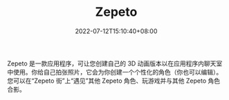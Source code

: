 ﻿---
weight: 
title: "Zepeto"
description: "Zepeto 是一款应用程序，可让您创建自己的 3D 动画版本以在应用程序内聊天室中使用。你给自己拍张照片，它会为你创建一个个性化的角色（你也可以编辑）。您可以在“Zepeto 街”上“遇见”其他 Zepeto 角色、玩游戏并与其他 Zepeto 角色合影。"
date: 2022-07-12T15:10:40+08:00
lastmod: 2022-07-12T15:10:40+08:00
draft: false
authors: ["Cindy"]
featuredImage: "55.png"
link: "https://zepeto.me/"
tags: ["Zepeto","虚拟社交"]
categories: ["navigation"]
navigation: ["虚拟社交"]
lightgallery: true
toc: true
pinned: false
recommend: false
recommend1: false
---
Zepeto 是一款应用程序，可让您创建自己的 3D 动画版本以在应用程序内聊天室中使用。你给自己拍张照片，它会为你创建一个个性化的角色（你也可以编辑）。您可以在“Zepeto 街”上“遇见”其他 Zepeto 角色、玩游戏并与其他 Zepeto 角色合影。
